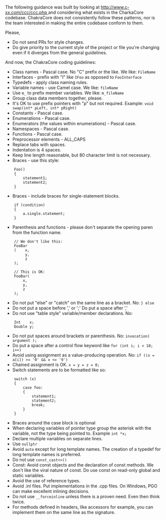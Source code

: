 The following guidance was built by looking at [http://www.c-xx.com/ccc/ccc.php ](http://www.c-xx.com/ccc/ccc.php )and considering what exists in the CharkaCore codebase. ChakraCore does not consistently follow these patterns, nor is the team interested in making the entire codebase conform to them. 

Please,
* Do not send PRs for style changes.
* Do give priority to the current style of the project or file you're changing even if it diverges from the general guidelines.

And now, the ChakraCore coding guidelines:

* Class names - Pascal case. No "C" prefix or the like. We like: `FileName`
* Interfaces - prefix with "I" like `IFoo` as opposed to `FooInterface`
* Typedefs - apply class naming rules.
* Variable names - use Camel case. We like: `fileName`
* Use `m_` to prefix member variables. We like: `m_fileName`
* Group class data members together, please.
* It's OK to use prefix pointers with "p" but not required. Example: `void swap(int* pLeft, int* pRight)`
* Constants - Pascal case.
* Enumerations - Pascal case.
* Enumerators (the values within enumerations) - Pascal case.
* Namespaces - Pascal case.
* Functions - Pascal case.
* Preprocessor elements - ALL_CAPS
* Replace tabs with spaces. 
* Indentation is 4 spaces.
* Keep line length reasonable, but 80 character limit is not necessary.
* Braces - use this style:  
```
    Foo()  
    {  
        statement1;  
        statement2;  
    }
```

* Braces - include braces for single-statement blocks.
```
    if (condition)
    {
        a.single.statement;
    }
```
* Parenthesis and functions - please don't separate the opening paren from the function name.
```
    // We don't like this:
    FooBar
    (    x,
         y,
         z
    );
```

```
    // This is OK:
    FooBar(
        x,
        y,
        z
    ); 
```
* Do not put "else" or "catch" on the same line as a bracket. No: `} else`
* Do not put a space before ',' or ';' Do put a space after ','
* Do not use "table style" variable/member declarations. No:
```
    Int    x;
    Double y;
```
* Do not put spaces around brackets or parenthesis. No: `invocation( argument );`
* Do put a space after a control flow keyword like `for (int i; i < 10; i++)`
* Avoid using assignment as a value-producing operation. No: `if ((x = a[i]) >= '0' && x <= '9')`
* Chained assignment is OK. `x = y = z = 0;`
* Switch statements are to be formatted like so:
```
    switch (x)
    {
        case foo:
        {
            statement1;
            statement2;
            break;
        }
    }
```
* Braces around the case block is optional
* When declaring variables of pointer type group the asterisk with the variable, not the type being pointed to. Example `int *x;`
* Declare multiple variables on separate lines.
* Use `nullptr`
* Avoid `auto` except for long template names. The creation of a typedef for long template names is preferred.
* Do not use `const_cast<>()`
* Const: Avoid const objects and the declaration of const methods. We don't like the viral nature of const. Do use const on read-only global and static variables.
* Avoid the use of reference types.
* Avoid .inl files. Put implementations in the .cpp files. On Windows, PGO can make excellent inlining decisions.
* Do not use `__forceinline` unless there is a proven need. Even then think twice.
* For methods defined in headers, like accessors for example, you can implement them on the same line as the signature. 
